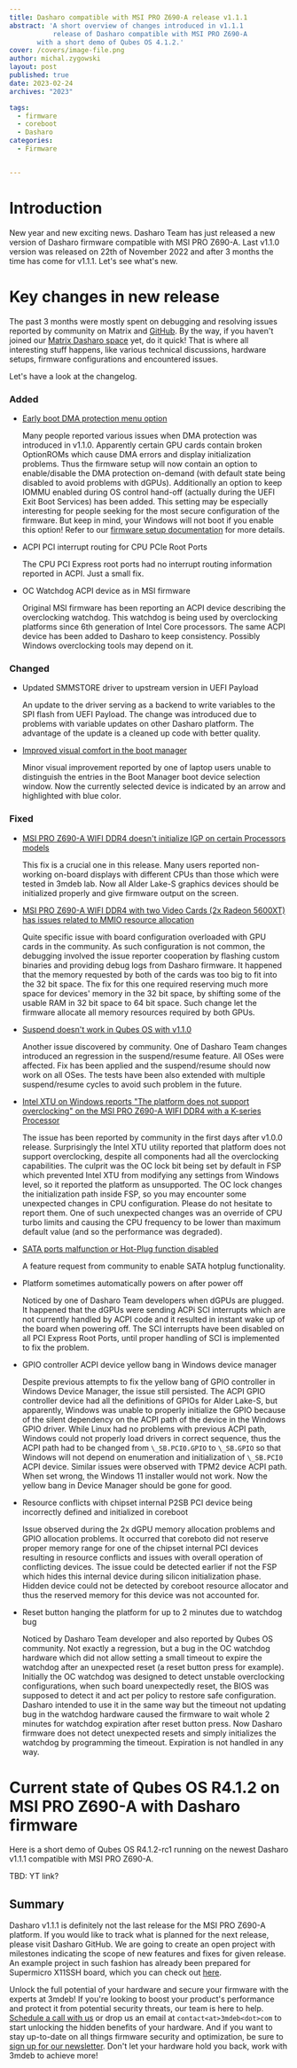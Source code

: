 ```yaml
---
title: Dasharo compatible with MSI PRO Z690-A release v1.1.1
abstract: 'A short overview of changes introduced in v1.1.1
           release of Dasharo compatible with MSI PRO Z690-A
	   with a short demo of Qubes OS 4.1.2.'
cover: /covers/image-file.png
author: michal.zygowski
layout: post
published: true
date: 2023-02-24
archives: "2023"

tags:
  - firmware
  - coreboot
  - Dasharo
categories:
  - Firmware


---
```


# Introduction

New year and new exciting news. Dasharo Team has just released a new version of
Dasharo firmware compatible with MSI PRO Z690-A. Last v1.1.0 version was
released on 22th of November 2022 and after 3 months the time has come for v1.1.1.
Let's see what's new.

# Key changes in new release

The past 3 months were mostly spent on debugging and resolving issues reported
by community on Matrix and
[GitHub](https://github.com/Dasharo/dasharo-issues/issues/new/choose). By the
way, if you haven't joined our [Matrix Dasharo space](https://matrix.to/#/#dasharo:matrix.org)
yet, do it quick! That is where all interesting stuff happens, like
various technical discussions, hardware setups, firmware configurations and
encountered issues.

Let's have a look at the changelog.

### Added

- [Early boot DMA protection menu option](https://github.com/Dasharo/dasharo-issues/issues/275)

  Many people reported various issues when DMA protection was introduced in
  v1.1.0. Apparently certain GPU cards contain broken OptionROMs which cause
  DMA errors and display initialization problems. Thus the firmware setup will
  now contain an option to enable/disable the DMA protection on-demand (with
  default state being disabled to avoid problems with dGPUs). Additionally an
  option to keep IOMMU enabled during OS control hand-off (actually during the
  UEFI Exit Boot Services) has been added. This setting may be especially
  interesting for people seeking for the most secure configuration of the
  firmware. But keep in mind, your Windows will not boot if you enable this
  option! Refer to our [firmware setup documentation](https://docs.dasharo.com/dasharo-menu-docs/dasharo-system-features/#dasharo-security-options)
  for more details.

- ACPI PCI interrupt routing for CPU PCIe Root Ports

  The CPU PCI Express root ports had no interrupt routing information reported
  in ACPI. Just a small fix.

- OC Watchdog ACPI device as in MSI firmware

  Original MSI firmware has been reporting an ACPI device describing the
  overclocking watchdog. This watchdog is being used by overclocking platforms
  since 6th generation of Intel Core processors. The same ACPI device has been
  added to Dasharo to keep consistency. Possibly Windows overclocking tools may
  depend on it.

### Changed

- Updated SMMSTORE driver to upstream version in UEFI Payload

  An update to the driver serving as a backend to write variables to the SPI
  flash from UEFI Payload. The change was introduced due to problems with
  variable updates on other Dasharo platform. The advantage of the update is a
  cleaned up code with better quality.

- [Improved visual comfort in the boot manager](https://github.com/Dasharo/dasharo-issues/issues/286)

  Minor visual improvement reported by one of laptop users unable to
  distinguish the entries in the Boot Manager boot device selection window. Now
  the currently selected device is indicated by an arrow and highlighted with
  blue color.

### Fixed

- [MSI PRO Z690-A WIFI DDR4 doesn't initialize IGP on certain Processors models](https://github.com/Dasharo/dasharo-issues/issues/274)

  This fix is a crucial one in this release. Many users reported non-working
  on-board displays with different CPUs than those which were tested in 3mdeb
  lab. Now all Alder Lake-S graphics devices should be initialized properly and
  give firmware output on the screen.

- [MSI PRO Z690-A WIFI DDR4 with two Video Cards (2x Radeon 5600XT) has issues related to MMIO resource allocation](https://github.com/Dasharo/dasharo-issues/issues/245)

  Quite specific issue with board configuration overloaded with GPU cards in
  the community. As such configuration is not common, the debugging involved
  the issue reporter cooperation by flashing custom binaries and providing
  debug logs from Dasharo firmware. It happened that the memory requested by
  both of the cards was too big to fit into the 32 bit space. The fix for this
  one required reserving much more space for devices' memory in the 32 bit
  space, by shifting some of the usable RAM in 32 bit space to 64 bit space.
  Such change let the firmware allocate all memory resources required by both
  GPUs.

- [Suspend doesn't work in Qubes OS with v1.1.0](https://github.com/Dasharo/dasharo-issues/issues/271)

  Another issue discovered by community. One of Dasharo Team changes introduced
  an regression in the suspend/resume feature. All OSes were affected. Fix has
  been applied and the suspend/resume should now work on all OSes. The tests
  have been also extended with multiple suspend/resume cycles to avoid such
  problem in the future.

- [Intel XTU on Windows reports "The platform does not support overclocking" on the MSI PRO Z690-A WIFI DDR4 with a K-series Processor](https://github.com/Dasharo/dasharo-issues/issues/159)

  The issue has been reported by community in the first days after v1.0.0
  release. Surprisingly the Intel XTU utility reported that platform does not
  support overclocking, despite all components had all the overclocking
  capabilities. The culprit was the OC lock bit being set by default in FSP
  which prevented Intel XTU from modifying any settings from Windows level, so
  it reported the platform as unsupported. The OC lock changes the
  initialization path inside FSP, so you may encounter some unexpected changes
  in CPU configuration. Please do not hesitate to report them. One of such
  unexpected changes was an override of CPU turbo limits and causing the CPU
  frequency to be lower than maximum default value (and so the performance was
  degraded).

- [SATA ports malfunction or Hot-Plug function disabled](https://github.com/Dasharo/dasharo-issues/issues/315)

  A feature request from community to enable SATA hotplug functionality.

- Platform sometimes automatically powers on after power off

  Noticed by one of Dasharo Team developers when dGPUs are plugged. It happened
  that the dGPUs were sending ACPi SCI interrupts which are not currently
  handled by ACPI code and it resulted in instant wake up of the board when
  powering off. The SCI interrupts have been disabled on all PCI Express Root
  Ports, until proper handling of SCI is implemented to fix the problem.

- GPIO controller ACPI device yellow bang in Windows device manager

  Despite previous attempts to fix the yellow bang of GPIO controller in
  Windows Device Manager, the issue still persisted. The ACPI GPIO controller
  device had all the definitions of GPIOs for Alder Lake-S, but apparently,
  Windows was unable to properly initialize the GPIO because of the silent
  dependency on the ACPI path of the device in the Windows GPIO driver. While
  Linux had no problems with previous ACPI path, Windows could not properly
  load drivers in correct sequence, thus the ACPI path had to be changed from
  `\_SB.PCI0.GPIO` to `\_SB.GPIO` so that Windows will not depend on
  enumeration and initialization of `\_SB.PCI0` ACPI device. Similar issues
  were observed with TPM2 device ACPI path. When set wrong, the Windows 11
  installer would not work. Now the yellow bang in Device Manager should be
  gone for good.

- Resource conflicts with chipset internal P2SB PCI device being incorrectly
  defined and initialized in coreboot

  Issue observed during the 2x dGPU memory allocation problems and GPIO
  allocation problems. It occurred that coreboto did not reserve proper memory
  range for one of the chipset internal PCI devices resulting in resource
  conflicts and issues with overall operation of conflicting devices. The issue
  could be detected earlier if not the FSP which hides this internal device
  during silicon initialization phase. Hidden device could not be detected by
  coreboot resource allocator and thus the reserved memory for this device was
  not accounted for.

- Reset button hanging the platform for up to 2 minutes due to watchdog bug

  Noticed by Dasharo Team developer and also reported by Qubes OS community.
  Not exactly a regression, but a bug in the OC watchdog hardware which did not
  allow setting a small timeout to expire the watchdog after an unexpected
  reset (a reset button press for example). Initially the OC watchdog was
  designed to detect unstable overclocking configurations, when such board
  unexpectedly reset, the BIOS was supposed to detect it and act per policy to
  restore safe configuration. Dasharo intended to use it in the same way but
  the timeout not updating bug in the watchdog hardware caused the firmware to
  wait whole 2 minutes for watchdog expiration after reset button press. Now
  Dasharo firmware does not detect unexpected resets and simply initializes the
  watchdog by programming the timeout. Expiration is not handled in any way.

# Current state of Qubes OS R4.1.2 on MSI PRO Z690-A with Dasharo firmware

Here is a short demo of Qubes OS R4.1.2-rc1 running on the newest Dasharo
v1.1.1 compatible with MSI PRO Z690-A.

TBD: YT link?

## Summary

Dasharo v1.1.1 is definitely not the last release for the MSI PRO Z690-A
platform. If you would like to track what is planned for the next release,
please visit Dasharo GitHub. We are going to create an open project with
milestones indicating the scope of new features and fixes for given release. An
example project in such fashion has already been prepared for Supermicro X11SSH
board, which you can check out [here](https://github.com/Dasharo/dasharo-issues/projects/6). 

Unlock the full potential of your hardware and secure your firmware with
the experts at 3mdeb! If you're looking to boost your product's performance
and protect it from potential security threats, our team is here to help.
[Schedule a call with us](https://calendly.com/3mdeb/consulting-remote-meeting)
or drop us an email at `contact<at>3mdeb<dot>com` to start unlocking the
hidden benefits of your hardware. And if you want to stay up-to-date on all
things firmware security and optimization, be sure to
[sign up for our newsletter](https://newsletter.3mdeb.com/subscription/PW6XnCeK6).
Don't let your hardware hold you back, work with 3mdeb to achieve more!
